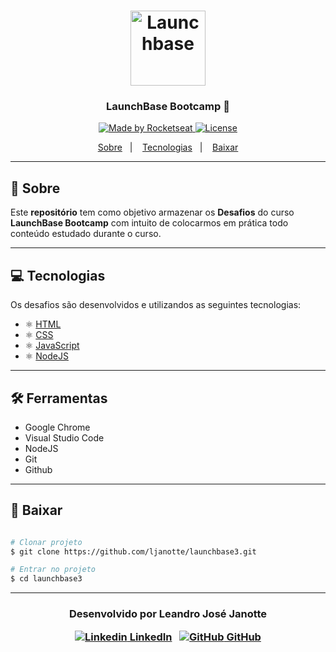 <h1 align="center">
    <img alt="Launchbase" src="https://storage.googleapis.com/golden-wind/bootcamp-launchbase/logo.png" width="120px" />
</h1>

<h3 align="center">
  LaunchBase Bootcamp 🚀
</h3>

<p align="center">

  <a href="https://rocketseat.com.br">
    <img alt="Made by Rocketseat" src="https://img.shields.io/badge/made%20by-Rocketseat-%23F8952D">
  </a>

  <a href="LICENSE" >
    <img alt="License" src="https://img.shields.io/badge/license-MIT-%23F8952D">
  </a>

</p>

<p align="center">
  <a href="https://github.com/ljanotte/launchbase3#-sobre">Sobre</a>&nbsp;&nbsp;&nbsp;|&nbsp;&nbsp;&nbsp;
  <a href="https://github.com/ljanotte/launchbase3#-tecnologias">Tecnologias</a>&nbsp;&nbsp;&nbsp;|&nbsp;&nbsp;&nbsp;
  <a href="https://github.com/ljanotte/launchbase3#-baixar">Baixar</a>
</p>

---

## 📝 Sobre 

Este **repositório** tem como objetivo armazenar os **Desafios** do curso **LaunchBase Bootcamp** com intuito de colocarmos em prática todo conteúdo estudado durante o curso.

---

## 💻 Tecnologias 

Os desafios são desenvolvidos e utilizandos as seguintes tecnologias:

- ⚛️ [HTML](https://developer.mozilla.org/pt-BR/docs/Web/HTML)
- ⚛️ [CSS](https://developer.mozilla.org/pt-BR/docs/Web/CSS)
- ⚛️ [JavaScript](https://developer.mozilla.org/pt-BR/docs/Web/JavaScript)
- ⚛️ [NodeJS](https://nodejs.org/en/)


---

## 🛠 Ferramentas

-  Google Chrome
- Visual Studio Code
- NodeJS
- Git
- Github

---

## 💾 Baixar

```bash

# Clonar projeto
$ git clone https://github.com/ljanotte/launchbase3.git

# Entrar no projeto
$ cd launchbase3

```
---
<h3 align="center">

  Desenvolvido por Leandro José Janotte
  <br/>
  
  <a align="center">
   
   [![Linkedin](https://i.stack.imgur.com/gVE0j.png) LinkedIn](https://www.linkedin.com/in/leandrojanotte/)
&nbsp;
  [![GitHub](https://i.stack.imgur.com/tskMh.png) GitHub](https://github.com/ljanotte)
  </a>
</h3>
